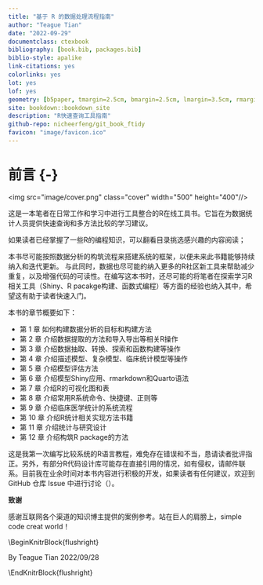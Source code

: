 ```yaml
--- 
title: "基于 R 的数据处理流程指南"
author: "Teague Tian"
date: "2022-09-29"
documentclass: ctexbook
bibliography: [book.bib, packages.bib]
biblio-style: apalike
link-citations: yes
colorlinks: yes
lot: yes
lof: yes
geometry: [b5paper, tmargin=2.5cm, bmargin=2.5cm, lmargin=3.5cm, rmargin=2.5cm]
site: bookdown::bookdown_site
description: "R快速查询工具指南" 
github-repo: nicheerfeng/git_book_ftidy
favicon: "image/favicon.ico"
---
```




# 前言 {-}

<img src="image/cover.png" class="cover" width="500" height="400"//>



这是一本笔者在日常工作和学习中进行工具整合的R在线工具书。它旨在为数据统计人员提供快速查询和多方法比较的学习建议。

如果读者已经掌握了一些R的编程知识，可以翻看目录挑选感兴趣的内容阅读；

本书尽可能按照数据分析的构筑流程来搭建系统的框架，以便未来此书籍能够持续纳入和迭代更新。
与此同时，数据也尽可能的纳入更多的R社区新工具来帮助减少重复，以及增强代码的可读性。在编写这本书时，还尽可能的将笔者在探索学习R相关工具（Shiny、R pacakge构建、函数式编程）等方面的经验也纳入其中，希望这有助于读者快速入门。

本书的章节概要如下：

- 第 1 章 如何构建数据分析的目标和构建方法
- 第 2 章 介绍数据提取的方法和导入导出等相关R操作
- 第 3 章 介绍数据抽取、转换、探索和函数构建等操作
- 第 4 章 介绍描述模型、复杂模型、临床统计模型等操作
- 第 5 章 介绍模型评估方法
- 第 6 章 介绍模型Shiny应用、rmarkdown和Quarto语法
- 第 7 章 介绍R的可视化图和表
- 第 8 章 介绍常用R系统命令、快捷键、正则等
- 第 9 章 介绍临床医学统计的系统流程
- 第 10 章 介绍R统计相关实现方法书籍
- 第 11 章 介绍统计与研究设计
- 第 12 章 介绍构筑R package的方法

这是我第一次编写比较系统的R语言教程，难免存在错误和不当，恳请读者批评指正。另外，有部分R代码设计库可能存在直接引用的情况，如有侵权，请邮件联系。目前我在业余时间对本书内容进行积极的开发，如果读者有任何建议，欢迎到 GitHub 仓库 Issue 中进行讨论（）。


**致谢**

感谢互联网各个渠道的知识博主提供的案例参考。站在巨人的肩膀上，simple code creat world！

\BeginKnitrBlock{flushright}<p class="flushright">By Teague Tian 
2022/09/28</p>\EndKnitrBlock{flushright}

